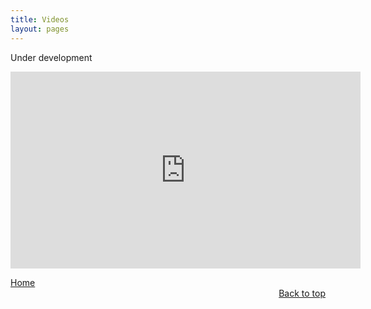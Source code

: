 ```yaml
---
title: Videos
layout: pages
---
```


Under development

<p align="center">
  <iframe width="560" height="315" src="https://www.youtube.com/embed/tQ92CLS6L84" title="YouTube video player" frameborder="0" allow="accelerometer; autoplay; clipboard-write; encrypted-media; gyroscope; picture-in-picture" allowfullscreen></iframe>
</p>

<div class="actions ghbtn-container" align="center">
 <div class="ghbtn-group" align="left">
  <a href="/index.html" class="mybtn">Home</a>
  <!--a href="/project.html" class="mybtn">Projects</a-->
  <!--a href="/post.html" class="mybtn">Posts</a-->
  <!--a href="/workflow.html" class="mybtn">Workflows</a-->
  <!--a href="/video.html" class="mybtn">Videos</a-->
  <!--a href="/contact.html" class="mybtn">Contact</a-->
 </div>

 <div class="ghbtn-group" align="right">
  <a href="/video.html" class="mybtn">Back to top</a>
 </div>
</div>

